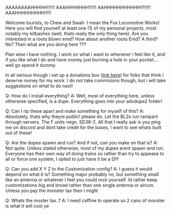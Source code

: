 AAAAAAAAHHHHH!!!!!! AAAHHHHHHH!!!!!! AAHHHHHHHHHHH!!!!!!!! AAAHHHHHHHHH!!!!!

Welcome tourists, to Chew and Swall- I mean the Fox Locomotive Works! Here you will find yourself at least one (1) of my personal projects, most notably my kitbashes (well, thats really the only thing here). Are you interested in a roots blown emd? How about another roots Emd? A third? No? Then what are you doing here ??? 

Plan wise i have nothing. I work on what i want to whenever i feel like it, and if you like what I do and have money just burning a hole in your pocket.... well go spend it dummy

In all serious though i set up a donations box ([link here](https://www.paypal.com/donate/?hosted_button_id=C4WYD7YVEFKVC)) for folks that think i deserve money for my work. I do not take commisions though, but i will take suggestions on what to do next!

Q: How do I install everything? 
A: Well, most of everything here, unless otherwise specified, is a dupe. Everything goes into your advdupe2 folder!

Q: Can I rip these apart and make something for myself of this?
A: Absolutely, thats why theyre public! please do. Let the BL2s run rampant through servers. The F units reign. SD38-2. All that I really ask is you ping me on discord and dont take credit for the bases, I want to see whats built out of these!

Q: Are the dupes spawn and run? And if not, can you make on that is?
A: Not quite. Unless stated otherwise, most of my dupes arent spawn and run. Everyone has their own way of doing trains so rather than try to appease to all or force one system, I opted to just have it be a DIY

Q: Can you add X Y Z to the Customization config?
A: I guess it would depend on what it is? Something major probably no, but something small like an antenna or whatever I feel you could rock yourself. Id rather keep customizations big and broad rather than one single antenna or aircon. Unless you pay the monster tax then i might

Q: Whats the moster tax..?
A: I need caffine to operate so 2 cans of monster is what it will cost ye
